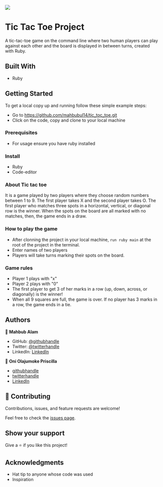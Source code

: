 ![](https://img.shields.io/badge/Microverse-blueviolet)

# Tic Tac Toe Project

A tic-tac-toe game on the command line where two human players can play against each other and the board is displayed in between turns, created with Ruby.

## Built With

- Ruby

## Getting Started

To get a local copy up and running follow these simple example steps:
- Go to https://github.com/mahbubul14/tic_toc_toe.git
- Click on the code, copy and clone to your local machine

### Prerequisites
- For usage ensure you have ruby installed


### Install
- Ruby 
- Code-editor

### About Tic tac toe
 It is a game played by two players where they choose random numbers between 1 to 9. The first player takes X and the second player takes O. The first player who matches three spots in a horizontal, vertical, or diagonal row is the winner. When the spots on the board are all marked with no matches, then, the game ends in a draw.

### How to play the game
- After clonning the project in your local machine, ``` run ruby main ``` at the root of the project in the terminal.
- Enter names of two players
- Players will take turns marking their spots on the board.

### Game rules
- Player 1 plays with "x"
- Player 2 plays with "0"
- The first player to get 3 of her marks in a row (up, down, across, or diagonally) is the winner!
- When all 9 squares are full, the game is over. If no player has 3 marks in a row, the game ends in a tie.

## Authors

👤 **Mahbub Alam**

- GitHub: [@githubhandle](https://github.com/mahbubul14/)
- Twitter: [@twitterhandle](https://twitter.com/MahbubA10454419)
- LinkedIn: [LinkedIn](https://www.linkedin.com/in/mahbubul-alam-20595/)

👤 **Oni Olajumoke Priscilla**

- [githubhandle](https://github.com/prolajumokeoni)
- [twitterhandle](https://twitter.com/prolajumokeoni)
- [LinkedIn](https://www.linkedin.com/in/olajumoke-priscilla-oni-44a48b162/)

## 🤝 Contributing

Contributions, issues, and feature requests are welcome!

Feel free to check the [issues page](https://github.com/mahbubul14/tic_toc_toe/issues).

## Show your support

Give a ⭐️ if you like this project!

## Acknowledgments

- Hat tip to anyone whose code was used
- Inspiration

